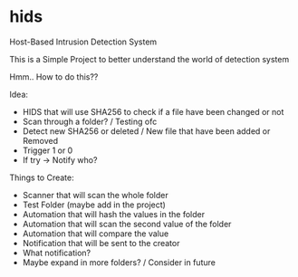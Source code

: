 # hids
Host-Based Intrusion Detection System

This is a Simple Project to better understand the world of detection system


Hmm.. How to do this??

Idea:
- HIDS that will use SHA256 to check if a file have been changed or not
- Scan through a folder? / Testing ofc
- Detect new SHA256 or deleted / New file that have been added or Removed
- Trigger 1 or 0
- If try -> Notify who?

Things to Create:
- Scanner that will scan the whole folder
- Test Folder (maybe add in the project)
- Automation that will hash the values in the folder
- Automation that will scan the second value of the folder
- Automation that will compare the value
- Notification that will be sent to the creator
- What notification?
- Maybe expand in more folders? / Consider in future


